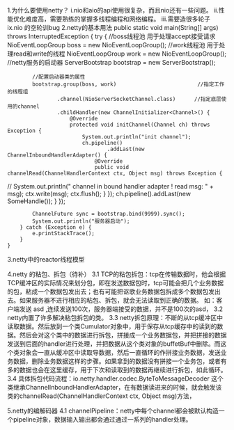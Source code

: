 1.为什么要使用netty？
i.nio和aio的api使用很复杂，而且nio还有一些问题。
ii.性能优化难度高，需要熟练的掌握多线程编程和网络编程。
iii.需要造很多轮子
ix.nio 的空轮训bug
2.netty的基本用法
public static void main(String[] args) throws InterruptedException {
        try {
            //boss线程池 用于处理accept接受请求
            NioEventLoopGroup boss = new NioEventLoopGroup();
            //work线程池 用于处理read和write的线程
            NioEventLoopGroup work = new NioEventLoopGroup();
            //netty服务的启动器
            ServerBootstrap bootstrap = new ServerBootstrap();

            //配置启动器类的属性
            bootstrap.group(boss, work)                          //指定工作的线程组
                    .channel(NioServerSocketChannel.class)      //指定底层使用的channel
                    .childHandler(new ChannelInitializer<Channel>() {
                        @Override
                        protected void initChannel(Channel ch) throws Exception {
                            System.out.println("init channel");
                            ch.pipeline()
                                    .addLast(new ChannelInboundHandlerAdapter() {
                                @Override
                                public void channelRead(ChannelHandlerContext ctx, Object msg) throws Exception {
//                                    System.out.println(" channel in bound handler adapter ! read msg: " + msg);
                                    ctx.write(msg);
                                    ctx.flush();
                                }
                            });
                            ch.pipeline().addLast(new SomeHandle());
                        }
                    });

            ChannelFuture sync = bootstrap.bind(9999).sync();
            System.out.println("服务器启动");
        } catch (Exception e) {
            e.printStackTrace();
        }
    }

3.netty中的reactor线程模型




4.netty 的粘包、拆包（待补）
3.1 TCP的粘包拆包：tcp在传输数据时，他会根据TCP缓冲区的实际情况来划分包，即在发送数据包时，tcp可能会把几个业务数据的包，粘成一个数据包发出去；也有可能把讴歌业务数据包拆成多个数据包发出去。如果服务器不进行相应的粘包、拆包，就会无法读取到正确的数据。
如：客户端发送 asd ,连续发送100次，服务器端接受的数据，并不是100次的asd，
3.2 netty内置了许多解决粘包拆包的类。
3.3 netty拆包原理：不断的从tcp缓冲区中读取数据。然后放到一个类Cumulator对象中，用于保存从tcp缓存中的读到的数据。然后会对这个类中的数据进行拆包，拼接成一个业务数据包，并把拼接的数据发送到后面的handler进行处理，并把数据从这个类对象的buffetBuf中删除。而这个类对象会一直从缓冲区中读取导数据，然后一直循环的作拼接业务数据，发送业务数据，删除业务数据这样的步骤。如果拿到的数据没有拼接一个业务包，或者有多的数据也会在这里缓存，用于下次和读取到的数据再继续进行拆包，如此循环。
3.4 具体拆包代码流程：io.netty.handler.codec.ByteToMessageDecoder 这个类继承ChannelInboundHandlerAdapter，在有数据读进来的时候，就会触发该类的channelRead(ChannelHandlerContext ctx, Object msg)方法，

5.netty的编解码器
4.1 channelPipeline：netty中每个channel都会被默认构造一个pipeline对象，数据输入输出都会通过通过一系列的handler处理。


